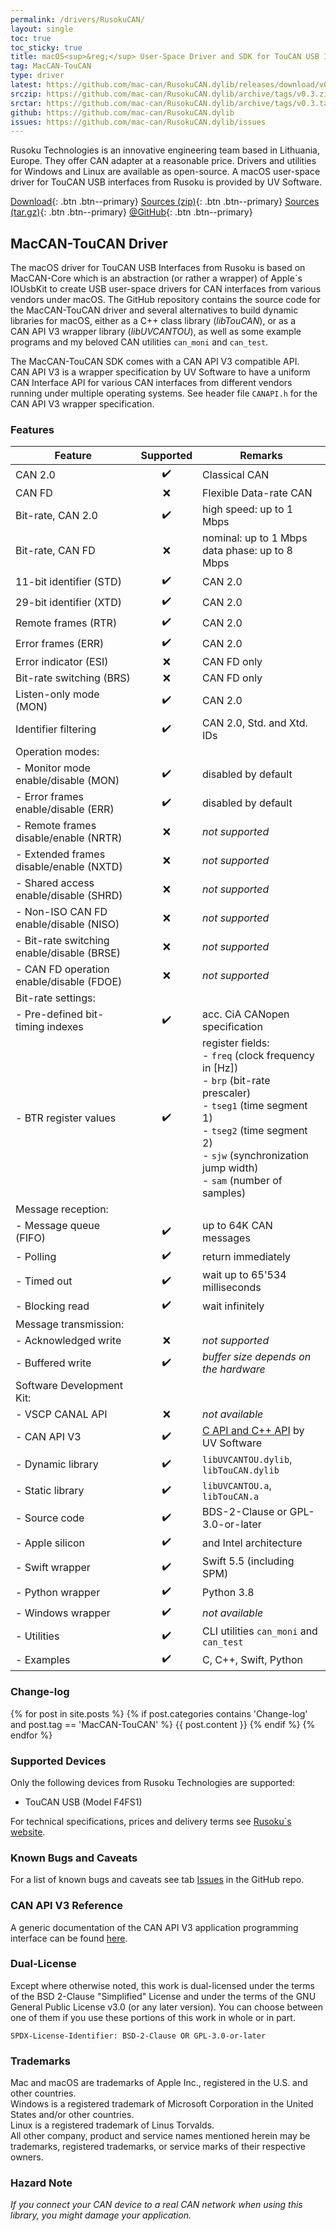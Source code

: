 ```yaml
---
permalink: /drivers/RusokuCAN/
layout: single
toc: true
toc_sticky: true
title: macOS<sup>&reg;</sup> User-Space Driver and SDK for TouCAN USB Interfaces from Rusoku
tag: MacCAN-TouCAN
type: driver
latest: https://github.com/mac-can/RusokuCAN.dylib/releases/download/v0.3/artifacts.zip
srczip: https://github.com/mac-can/RusokuCAN.dylib/archive/tags/v0.3.zip
srctar: https://github.com/mac-can/RusokuCAN.dylib/archive/tags/v0.3.tar.gz
github: https://github.com/mac-can/RusokuCAN.dylib
issues: https://github.com/mac-can/RusokuCAN.dylib/issues
---
```

Rusoku Technologies is an innovative engineering team based in Lithuania, Europe.
They offer CAN adapter at a reasonable price.
Drivers and utilities for Windows and Linux are available as open-source.
A macOS user-space driver for TouCAN USB interfaces from Rusoku is provided by UV&nbsp;Software.

[Download]({{page.latest}}){: .btn .btn--primary}
[Sources (zip)]({{page.srczip}}){: .btn .btn--primary}
[Sources (tar.gz)]({{page.srctar}}){: .btn .btn--primary}
[@GitHub]({{page.github}}){: .btn .btn--primary}

## MacCAN-TouCAN Driver

The macOS driver for TouCAN USB Interfaces from Rusoku is based on MacCAN-Core which is an abstraction (or rather a wrapper) of Apple´s IOUsbKit to create USB user-space drivers for CAN interfaces from various vendors under macOS.
The GitHub repository contains the source code for the MacCAN-TouCAN driver and several alternatives to build dynamic libraries for macOS, either as a C++ class library (_libTouCAN_), or as a CAN&nbsp;API&nbsp;V3 wrapper library (_libUVCANTOU_), as well as some example programs and my beloved CAN utilities `can_moni` and `can_test`.

The MacCAN-TouCAN SDK comes with a CAN&nbsp;API&nbsp;V3 compatible API.
CAN&nbsp;API&nbsp;V3 is a wrapper specification by UV&nbsp;Software to have a uniform CAN Interface API for various CAN interfaces from different vendors running under multiple operating systems. See header file `CANAPI.h` for the CAN&nbsp;API&nbsp;V3 wrapper specification.

### Features

|         Feature          |     Supported      | Remarks |
| ------------------------ |:------------------:| ------- |
| CAN 2.0                  | :heavy_check_mark: |  Classical CAN |
| CAN FD                   | :x: |  Flexible Data-rate CAN |
| Bit-rate, CAN 2.0        | :heavy_check_mark: | high speed: up to 1 Mbps |
| Bit-rate, CAN FD         | :x: | nominal: up to 1 Mbps <br/> data phase: up to 8 Mbps |
| 11-bit identifier (STD)  | :heavy_check_mark: | CAN 2.0 |
| 29-bit identifier (XTD)  | :heavy_check_mark: | CAN 2.0 |
| Remote frames (RTR)      | :heavy_check_mark: | CAN 2.0 |
| Error frames (ERR)       | :heavy_check_mark: | CAN 2.0 |
| Error indicator (ESI)    | :x: | CAN FD only |
| Bit-rate switching (BRS) | :x: | CAN FD only |
| Listen-only mode (MON)   | :heavy_check_mark: | CAN 2.0 |
| Identifier filtering     | :heavy_check_mark: | CAN 2.0, Std. and Xtd. IDs |
| Operation modes: | | | |
| - Monitor mode enable/disable (MON)        | :heavy_check_mark: | disabled by default |
| - Error frames enable/disable (ERR)        | :heavy_check_mark: | disabled by default |
| - Remote frames disable/enable (NRTR)      | :x: | _not supported_ |
| - Extended frames disable/enable (NXTD)    | :x: | _not supported_ |
| - Shared access enable/disable (SHRD)      | :x: | _not supported_ |
| - Non-ISO CAN FD enable/disable (NISO)     | :x: | _not supported_ |
| - Bit-rate switching enable/disable (BRSE) | :x: | _not supported_ |
| - CAN FD operation enable/disable (FDOE)   | :x: | _not supported_ |
| Bit-rate settings: | | | |
| - Pre-defined bit-timing indexes | :heavy_check_mark: | acc. CiA CANopen specification |
| - BTR register values            | :heavy_check_mark: | register fields:<br/>- `freq` (clock frequency in [Hz])<br/>- `brp` (bit-rate prescaler)<br/>- `tseg1` (time segment 1)<br/>- `tseg2` (time segment 2)<br/>- `sjw` (synchronization jump width)<br/>- `sam` (number of samples) |
| Message reception: | | | |
| - Message queue (FIFO) | :heavy_check_mark: | up to 64K CAN messages |
|   - Polling            | :heavy_check_mark: | return immediately |
|   - Timed out          | :heavy_check_mark: | wait up to 65'534 milliseconds |
|   - Blocking read      | :heavy_check_mark: | wait infinitely |
| Message transmission: | | | |
| - Acknowledged write | :x: | _not supported_  |
| - Buffered write     | :heavy_check_mark: | _buffer size depends on the hardware_ |
| Software Development Kit: | | | |
| - VSCP CANAL API  | :x: | _not available_ |
| - CAN API V3      | :heavy_check_mark: | [C API and C++ API](/wrapper/canapi-v3/) by UV&nbsp;Software |
| - Dynamic library | :heavy_check_mark: | `libUVCANTOU.dylib`, `libTouCAN.dylib` |
| - Static library  | :heavy_check_mark: | `libUVCANTOU.a`, `libTouCAN.a` |
| - Source code     | :heavy_check_mark: | BDS-2-Clause or GPL-3.0-or-later |
| - Apple silicon   | :heavy_check_mark: | and Intel architecture |
| - Swift wrapper   | :heavy_check_mark: | Swift 5.5 (including SPM) |
| - Python wrapper  | :heavy_check_mark: | Python 3.8 |
| - Windows wrapper | :heavy_check_mark: | _not available_ |
| - Utilities       | :heavy_check_mark: | CLI utilities `can_moni` and `can_test`|
| - Examples        | :heavy_check_mark: | C, C++, Swift, Python |

### Change-log

{% for post in site.posts %}
{% if post.categories contains 'Change-log' and post.tag == 'MacCAN-TouCAN' %}
{{ post.content }}
{% endif %}
{% endfor %}

### Supported Devices

Only the following devices from Rusoku Technologies are supported:
- TouCAN USB (Model F4FS1)

For technical specifications, prices and delivery terms see [Rusoku´s website](https://www.rusoku.com/products).

### Known Bugs and Caveats

For a list of known bugs and caveats see tab [Issues]({{page.issues}}) in the GitHub repo.

### CAN API V3 Reference

A generic documentation of the CAN API V3 application programming interface can be found [here](https://uv-software.github.io/CANAPI-Docs/#/).

### Dual-License

Except where otherwise noted, this work is dual-licensed under the terms of the BSD 2-Clause "Simplified" License
and under the terms of the GNU General Public License v3.0 (or any later version).
You can choose between one of them if you use these portions of this work in whole or in part.

`SPDX-License-Identifier: BSD-2-Clause OR GPL-3.0-or-later`

### Trademarks

Mac and macOS are trademarks of Apple Inc., registered in the U.S. and other countries. \
Windows is a registered trademark of Microsoft Corporation in the United States and/or other countries. \
Linux is a registered trademark of Linus Torvalds. \
All other company, product and service names mentioned herein may be trademarks, registered trademarks, or service marks of their respective owners.

### Hazard Note

_If you connect your CAN device to a real CAN network when using this library, you might damage your application._
